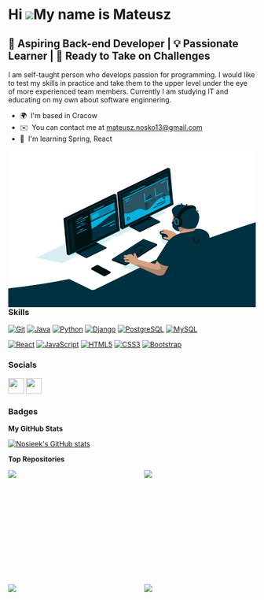 Hi ![](https://user-images.githubusercontent.com/18350557/176309783-0785949b-9127-417c-8b55-ab5a4333674e.gif)My name is Mateusz
===============================================================================================================================

🌟 Aspiring Back-end Developer | 💡 Passionate Learner | 🚀 Ready to Take on Challenges
---------------------------------------------------------------------------------------
<p/>

I am self-taught person who develops passion for programming. I would like to test my skills in practice and take them to the upper level under the eye of more experienced team members. Currently I am studying IT and educating on my own about software enginnering.

* 🌍  I'm based in Cracow
* ✉️  You can contact me at [mateusz.nosko13@gmail.com](mailto:mateusz.nosko13@gmail.com)
* 🧠  I'm learning Spring, React

 <img align="right" alt="GIF" src="https://github.com/Nosieek/Nosieek/blob/main/coder.gif" width="550" height="320" />

### Skills


<p align="left">
<a href="https://git-scm.com/" target="_blank" rel="noreferrer"><img src="https://raw.githubusercontent.com/danielcranney/readme-generator/main/public/icons/skills/git-colored.svg" width="36" height="36" alt="Git" /></a>
<a href="https://www.oracle.com/java/" target="_blank" rel="noreferrer"><img src="https://raw.githubusercontent.com/danielcranney/readme-generator/main/public/icons/skills/java-colored.svg" width="36" height="36" alt="Java" /></a>
<a href="https://www.python.org/" target="_blank" rel="noreferrer"><img src="https://raw.githubusercontent.com/danielcranney/readme-generator/main/public/icons/skills/python-colored.svg" width="36" height="36" alt="Python" /></a>
<a href="https://www.djangoproject.com/" target="_blank" rel="noreferrer"><img src="https://raw.githubusercontent.com/danielcranney/readme-generator/main/public/icons/skills/django-colored.svg" width="36" height="36" alt="Django" /></a>
<a href="https://www.postgresql.org/" target="_blank" rel="noreferrer"><img src="https://raw.githubusercontent.com/danielcranney/readme-generator/main/public/icons/skills/postgresql-colored.svg" width="36" height="36" alt="PostgreSQL" /></a>
<a href="https://www.mysql.com/" target="_blank" rel="noreferrer"><img src="https://raw.githubusercontent.com/danielcranney/readme-generator/main/public/icons/skills/mysql-colored.svg" width="36" height="36" alt="MySQL" /></a>
</p>
<a href="https://reactjs.org/" target="_blank" rel="noreferrer"><img src="https://raw.githubusercontent.com/danielcranney/readme-generator/main/public/icons/skills/react-colored.svg" width="36" height="36" alt="React" /></a>
<a href="https://developer.mozilla.org/en-US/docs/Web/JavaScript" target="_blank" rel="noreferrer"><img src="https://raw.githubusercontent.com/danielcranney/readme-generator/main/public/icons/skills/javascript-colored.svg" width="36" height="36" alt="JavaScript" /></a>
<a href="https://developer.mozilla.org/en-US/docs/Glossary/HTML5" target="_blank" rel="noreferrer"><img src="https://raw.githubusercontent.com/danielcranney/readme-generator/main/public/icons/skills/html5-colored.svg" width="36" height="36" alt="HTML5" /></a>
<a href="https://www.w3.org/TR/CSS/#css" target="_blank" rel="noreferrer"><img src="https://raw.githubusercontent.com/danielcranney/readme-generator/main/public/icons/skills/css3-colored.svg" width="36" height="36" alt="CSS3" /></a>
<a href="https://getbootstrap.com/" target="_blank" rel="noreferrer"><img src="https://raw.githubusercontent.com/danielcranney/readme-generator/main/public/icons/skills/bootstrap-colored.svg" width="36" height="36" alt="Bootstrap" /></a>


### Socials

<p align="left"> <a href="https://www.github.com/Nosieek" target="_blank" rel="noreferrer"><img src="https://raw.githubusercontent.com/danielcranney/readme-generator/main/public/icons/socials/github.svg" width="32" height="32" /></a> <a href="https://www.linkedin.com/in/mateusz-nosko/" target="_blank" rel="noreferrer"><img src="https://raw.githubusercontent.com/danielcranney/readme-generator/main/public/icons/socials/linkedin.svg" width="32" height="32" /></a></p>

### Badges

<b>My GitHub Stats</b>

<a href="http://www.github.com/Nosieek"><img src="https://github-readme-stats.vercel.app/api?username=Nosieek&show_icons=true&hide=&count_private=true&title_color=0891b2&text_color=ffffff&icon_color=ef4444&bg_color=000000&hide_border=true&show_icons=true" alt="Nosieek's GitHub stats" /></a>

<b>Top Repositories</b>

<div width="100%" align="center"><a href="https://github.com/Nosieek/Javact" align="left"><img align="left" width="45%" src="https://github-readme-stats.vercel.app/api/pin/?username=Nosieek&repo=Javact&title_color=0891b2&text_color=ffffff&icon_color=ef4444&bg_color=000000&hide_border=true&locale=en" /></a><a href="https://github.com/Nosieek/CW_Solutions_Java" align="right"><img align="right" width="45%" src="https://github-readme-stats.vercel.app/api/pin/?username=Nosieek&repo=CW_Solutions_Java&title_color=0891b2&text_color=ffffff&icon_color=ef4444&bg_color=000000&hide_border=true&locale=en" /></a></div><br /><br /><br /><br /><br /><br /><br />

<br /><br /><br /><br /><br />

<div width="100%" align="center"><a href="https://github.com/Nosieek/CW_solutions_python" align="left"><img align="left" width="45%" src="https://github-readme-stats.vercel.app/api/pin/?username=Nosieek&repo=CW_solutions_python&title_color=0891b2&text_color=ffffff&icon_color=ef4444&bg_color=000000&hide_border=true&locale=en" /></a><a href="https://github.com/Nosieek/Portfolio-Django" align="right"><img align="right" width="45%" src="https://github-readme-stats.vercel.app/api/pin/?username=Nosieek&repo=Portfolio-Django&title_color=0891b2&text_color=ffffff&icon_color=ef4444&bg_color=000000&hide_border=true&locale=en" /></a></div>
